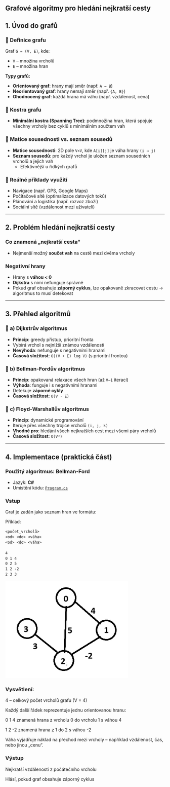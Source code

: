 Grafové algoritmy pro hledání nejkratší cesty
---

## 1. Úvod do grafů

### 🔹 Definice grafu
Graf `G = (V, E)`, kde:
- `V` – množina vrcholů
- `E` – množina hran

**Typy grafů:**
- **Orientovaný graf**: hrany mají směr (např. `A → B`)
- **Neorientovaný graf**: hrany nemají směr (např. `{A, B}`)
- **Ohodnocený graf**: každá hrana má váhu (např. vzdálenost, cena)

### 🔹 Kostra grafu
- **Minimální kostra (Spanning Tree)**: podmnožina hran, která spojuje všechny vrcholy bez cyklů s minimálním součtem vah

### 🔹 Matice sousednosti vs. seznam sousedů
- **Matice sousednosti**: 2D pole `V×V`, kde `A[i][j]` je váha hrany `(i → j)`
- **Seznam sousedů**: pro každý vrchol je uložen seznam sousedních vrcholů a jejich vah
  - Efektivnější u řídkých grafů

### 🔹 Reálné příklady využití
- Navigace (např. GPS, Google Maps)
- Počítačové sítě (optimalizace datových toků)
- Plánování a logistika (např. rozvoz zboží)
- Sociální sítě (vzdálenost mezi uživateli)

---

## 2. Problém hledání nejkratší cesty

###  Co znamená „nejkratší cesta“
- Nejmenší možný **součet vah** na cestě mezi dvěma vrcholy

###  Negativní hrany
- Hrany s **váhou < 0**
- **Dijkstra** s nimi nefunguje správně
- Pokud graf obsahuje **záporný cyklus**, lze opakovaně zkracovat cestu → algoritmus to musí detekovat

---

## 3. Přehled algoritmů

### 🔸 a) Dijkstrův algoritmus
- **Princip**: greedy přístup, prioritní fronta
- Vybírá vrchol s nejnižší známou vzdáleností
- **Nevýhoda**: nefunguje s negativními hranami
- **Časová složitost**: `O((V + E) log V)` (s prioritní frontou)

### 🔸 b) Bellman-Fordův algoritmus
- **Princip**: opakovaná relaxace všech hran (až `V−1` iterací)
- **Výhoda**: funguje i s negativními hranami
- Detekuje **záporné cykly**
- **Časová složitost**: `O(V · E)`

### 🔸 c) Floyd-Warshallův algoritmus
- **Princip**: dynamické programování
- Iteruje přes všechny trojice vrcholů `(i, j, k)`
- **Vhodné pro**: hledání všech nejkratších cest mezi všemi páry vrcholů
- **Časová složitost**: `O(V³)`

---

## 4. Implementace (praktická část)

###  Použitý algoritmus: Bellman-Ford  
- Jazyk: **C#**
- Umístění kódu: [`Program.cs`](./Code/Program.cs)

###  Vstup
Graf je zadán jako seznam hran ve formátu:

Příklad:
```txt
<počet_vrcholů>
<od> <do> <váha>
<od> <do> <váha>

4
0 1 4
0 2 5
1 2 -2
2 3 3
```

![Orientovaný graf](img/graf.png)

### Vysvětlení:
4 – celkový počet vrcholů grafu (V = 4)

Každý další řádek reprezentuje jednu orientovanou hranu:

0 1 4 znamená hrana z vrcholu 0 do vrcholu 1 s váhou 4

1 2 -2 znamená hrana z 1 do 2 s váhou -2

Váha vyjadřuje náklad na přechod mezi vrcholy – například vzdálenost, čas, nebo jinou „cenu“.

###  Výstup
Nejkratší vzdálenosti z počátečního vrcholu

Hlásí, pokud graf obsahuje záporný cyklus
